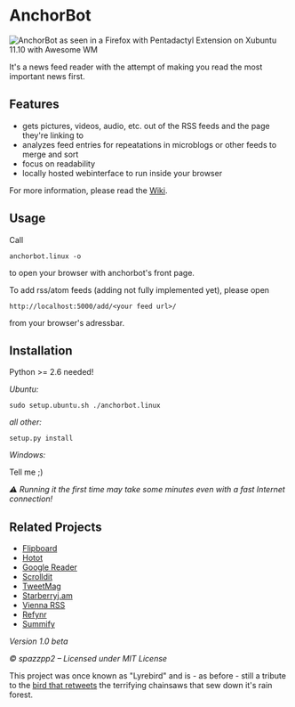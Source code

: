 AnchorBot
=========

![AnchorBot as seen in a Firefox with Pentadactyl Extension on Xubuntu 11.10 with Awesome WM](https://github.com/spazzpp2/AnchorBot/raw/master/screenshot.png)

It's a news feed reader with the attempt of making you read the most important
news first.

Features
--------
* gets pictures, videos, audio, etc. out of the RSS feeds and the page they're
  linking to
* analyzes feed entries for repeatations in microblogs or other feeds to merge
  and sort
* focus on readability
* locally hosted webinterface to run inside your browser

For more information, please read the [Wiki](http://github.com/spazzpp2/AnchorBot/wiki).

Usage
-----
Call

    anchorbot.linux -o

to open your browser with anchorbot's front page.

To add rss/atom feeds (adding not fully implemented yet), please open 

    http://localhost:5000/add/<your feed url>/

from your browser's adressbar.

Installation
------------
Python >= 2.6 needed!

*Ubuntu:*

    sudo setup.ubuntu.sh ./anchorbot.linux

*all other:*

    setup.py install

*Windows:*

Tell me ;)

*⚠ Running it the first time may take some minutes even with a fast Internet
connection!*

Related Projects
----------------
* [Flipboard](http://flipboard.com/)
* [Hotot](https://code.google.com/p/hotot)
* [Google Reader](http://reader.google.com/)
* [Scrolldit](http://scrolldit.com/)
* [TweetMag](http://www.tweetmagapp.com/)
* [Starberryj.am](http://strawberryj.am/)
* [Vienna RSS](http://www.vienna-rss.org/)
* [Refynr](http://refynr.com/)
* [Summify](http://summify.com/)

*Version 1.0 beta*

*© spazzpp2 – Licensed under MIT License*

This project was once known as "Lyrebird" and is - as before - still a tribute
to the [bird that retweets](http://youtu.be/7XiQDgNUEMw) the terrifying
chainsaws that sew down it's rain forest.
